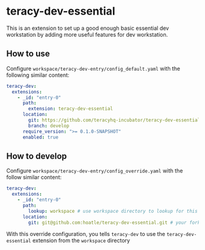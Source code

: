 # teracy-dev-essential

This is an extension to set up a good enough basic essential dev workstation by adding more useful
features for dev workstation.


## How to use

Configure `workspace/teracy-dev-entry/config_default.yaml` with the following similar content:

```yaml
teracy-dev:
  extensions:
    - _id: "entry-0"
      path:
        extension: teracy-dev-essential
      location:
        git: https://github.com/teracyhq-incubator/teracy-dev-essential.git
        branch: develop
      require_version: ">= 0.1.0-SNAPSHOT"
      enabled: true
```


## How to develop

Configure `workspace/teracy-dev-entry/config_override.yaml` with the follow similar content:


```yaml
teracy-dev:
  extensions:
    - _id: "entry-0"
      path:
        lookup: workspace # use workspace directory to lookup for this extension
      location:
        git: git@github.com:hoatle/teracy-dev-essential.git # your forked repo
```

With this override configuration, you tells `teracy-dev` to use the `teracy-dev-essential` extension
from the `workspace` directory
